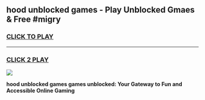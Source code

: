 
## hood unblocked games - Play Unblocked Gmaes & Free #migry
<h3>
<a href="https://news.freeplayer.one?title=hood_unblocked_games&ref=03M">CLICK TO PLAY</a></h3>
<hr>

<h3>
<a href="https://news.freeplayer.one?title=hood_unblocked_games&ref=03M">CLICK 2 PLAY</a>
  
</h3>

<a href="https://news.freeplayer.one?title=hood_unblocked_games&ref=03M"><img src="https://clearcache.store/games.png"></a>


**hood unblocked games games unblocked: Your Gateway to Fun and Accessible Online Gaming**
